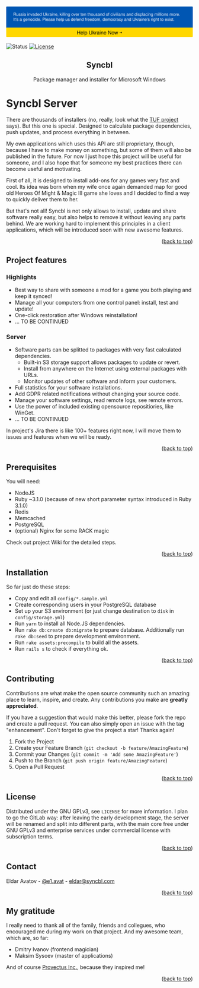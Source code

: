 <div id="top"></div>

[![Stand With Ukraine](https://raw.githubusercontent.com/vshymanskyy/StandWithUkraine/main/banner2-direct.svg)](https://stand-with-ukraine.pp.ua/)

![Status][status-shield]
[![License][license-shield]][license-url]

<div align="center">
<h2 align="center">Syncbl</h2>
  <p align="center">
    Package manager and installer for Microsoft Windows
  </p>
</div>

<!-- ABOUT THE PROJECT -->
# Syncbl Server

There are thousands of installers (no, really, look what the [TUF project](https://theupdateframework.io/) says). But this one is special. Designed to calculate package dependencies, push updates, and process everything in between.

My own applications which uses this API are still proprietary, though, because I have to make money on something, but some of them will also be published in the future. For now I just hope this project will be useful for someone, and I also hope that for someone my best practices there can become useful and motivating.

First of all, it is designed to install add-ons for any games very fast and cool. Its idea was born when my wife once again demanded map for good old Heroes Of Might & Magic III game she loves and I decided to find a way to quickly deliver them to her.

But that's not all! Syncbl is not only allows to install, update and share software really easy, but also helps to remove it without leaving any parts behind. We are working hard to implement this principles in a client applications, which will be introduced soon with new awesome features.

<p align="right">(<a href="#top">back to top</a>)</p>

<!-- PROJECT FEATURES -->
## Project features

### Highlights

- Best way to share with someone a mod for a game you both playing and keep it synced!
- Manage all your computers from one control panel: install, test and update!
- One-click restoration after Windows reinstallation!
- ... TO BE CONTINUED

### Server

- Software parts can be splitted to packages with very fast calculated dependencies.
    - Built-in S3 storage support allows packages to update or revert.
    - Install from anywhere on the Internet using external packages with URLs.
    - Monitor updates of other software and inform your customers.
- Full statistics for your software installations.
- Add GDPR related notifications without changing your source code.
- Manage your software settings, read remote logs, see remote errors.
- Use the power of included existing opensource repositiories, like WinGet.
- ... TO BE CONTINUED

In project's Jira there is like 100+ features right now, I will move them to issues and features when we will be ready.

<p align="right">(<a href="#top">back to top</a>)</p>

<!-- PREREQUISITES -->
## Prerequisites

You will need:
* NodeJS
* Ruby ~3.1.0 (because of new short parameter syntax introduced in Ruby 3.1.0)
* Redis
* Memcached
* PostgreSQL
* (optional) Nginx for some RACK magic

Check out project Wiki for the detailed steps.

<p align="right">(<a href="#top">back to top</a>)</p>

<!-- INSTALLATION -->
## Installation

So far just do these steps:
* Copy and edit all `config/*.sample.yml`
* Create corresponding users in your PostgreSQL database
* Set up your S3 environment (or just change destination to `disk` in `config/storage.yml`)
* Run `yarn` to install all Node.JS dependencies.
* Run `rake db:create db:migrate` to prepare database. Additionally run `rake db:seed` to prepare development environment.
* Run `rake assets:precompile` to build all the assets.
* Run `rails s` to check if everything ok.

<p align="right">(<a href="#top">back to top</a>)</p>

<!-- CONTRIBUTING -->
## Contributing

Contributions are what make the open source community such an amazing place to learn, inspire, and create. Any contributions you make are **greatly appreciated**.

If you have a suggestion that would make this better, please fork the repo and create a pull request. You can also simply open an issue with the tag "enhancement". Don't forget to give the project a star! Thanks again!

1. Fork the Project
2. Create your Feature Branch (`git checkout -b feature/AmazingFeature`)
3. Commit your Changes (`git commit -m 'Add some AmazingFeature'`)
4. Push to the Branch (`git push origin feature/AmazingFeature`)
5. Open a Pull Request

<p align="right">(<a href="#top">back to top</a>)</p>

<!-- LICENSE -->
## License

Distributed under the GNU GPLv3, see `LICENSE` for more information. I plan to go the GitLab way: after leaving the early development stage, the server will be renamed and split into different parts, with the main core free under GNU GPLv3 and enterprise services under commercial license with subscription terms.

<p align="right">(<a href="#top">back to top</a>)</p>

<!-- CONTACT -->
## Contact

Eldar Avatov - [@e1.avat](https://facebook.com/e1.avat) - eldar@syncbl.com

<p align="right">(<a href="#top">back to top</a>)</p>

## My gratitude

I really need to thank all of the family, friends and collegues, who encouraged me during my work on that project. And my awesome team, which are, so far:

- Dmitry Ivanov (frontend magician)
- Maksim Sysoev (master of applications)

And of course [Provectus Inc.](https://provectus.com/), because they inspired me!

<p align="right">(<a href="#top">back to top</a>)</p>

<!-- MARKDOWN LINKS & IMAGES -->
<!-- https://www.markdownguide.org/basic-syntax/#reference-style-links -->
[license-shield]: https://img.shields.io/static/v1?label=license&message=gnu%20gplv3&color=blue&style=for-the-badge
[license-url]: https://gitlab.com/syncbl/server/blob/master/LICENSE
[status-shield]: https://img.shields.io/static/v1?label=status&message=early%20development&color=red&style=for-the-badge
